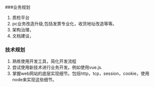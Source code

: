 ###业务规划

1. 质检平台
2. pc业务改造升级,包括发票专业化，收货地址改造等等。
3. 架构治理，
4. 文档建设，

### 技术规划

1. 熟练使用开发工具，简化开发流程
2. 尝试使用新技术进行业务开发。例如使用vue.js.
3. 掌握web网站的底层实现细节。包括http，tcp，session，cookie，使用node来实现这些细节。